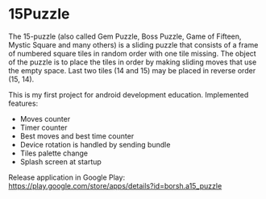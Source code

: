 # 15Puzzle

The 15-puzzle (also called Gem Puzzle, Boss Puzzle, Game of Fifteen, Mystic Square and many others) is a sliding puzzle that consists of a frame of numbered square tiles in random order with one tile missing. The object of the puzzle is to place the tiles in order by making sliding moves that use the empty space. Last two tiles (14 and 15) may be placed in reverse order (15, 14).

This is my first project for android development education. Implemented features:
- Moves counter
- Timer counter
- Best moves and best time counter
- Device rotation is handled by sending bundle
- Tiles palette change
- Splash screen at startup

Release application in Google Play:
https://play.google.com/store/apps/details?id=borsh.a15_puzzle
